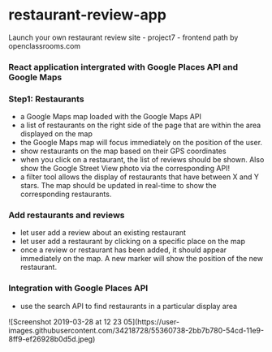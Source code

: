 # restaurant-review-app

Launch your own restaurant review site - project7 - frontend path by openclassrooms.com

<h3> React application intergrated with Google Places API and Google Maps </h3> 



<h3> Step1: Restaurants </h3>
<ul>
  <li>a Google Maps map loaded with the Google Maps API</li>
  <li>a list of restaurants on the right side of the page that are within the area displayed on the map</li>
  <li>the Google Maps map will focus immediately on the position of the user. </li>
  <li>show restaurants on the map based on their GPS coordinates</li>
  <li>when you click on a restaurant, the list of reviews should be shown. Also show the Google Street View photo via the corresponding API! </li>
  <li>a filter tool allows the display of restaurants that have between X and Y stars. The map should be updated in real-time to show the corresponding restaurants.</li>
</ul>

<h3> Add restaurants and reviews </h3> 
<ul>
  <li>let user add a review about an existing restaurant</li>
  <li>let user add a restaurant by clicking on a specific place on the map</li>
  <li>once a review or restaurant has been added, it should appear immediately on the map. A new marker will show the position of the new restaurant.</li>

</ul>
 

<h3>  Integration with Google Places API </h3>
<ul>
  <li> use the search API to find restaurants in a particular display area</li>

</ul>
![Screenshot 2019-03-28 at 12 23 05](https://user-images.githubusercontent.com/34218728/55360738-2bb7b780-54cd-11e9-8ff9-ef26928b0d5d.jpeg)
